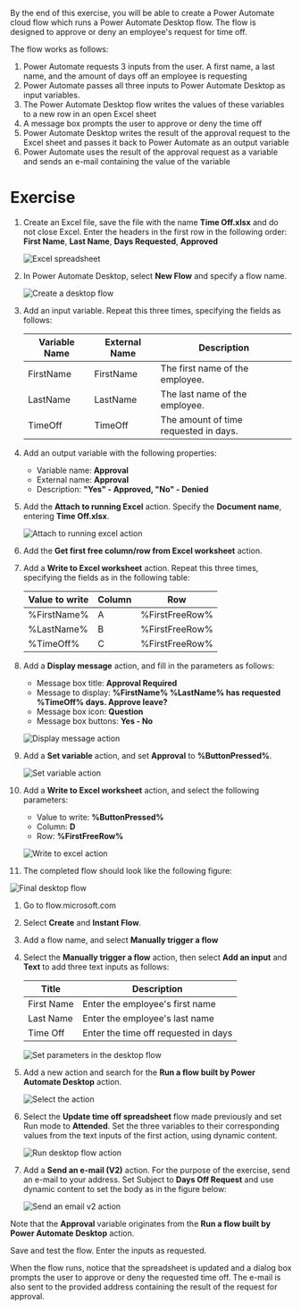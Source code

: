 By the end of this exercise, you will be able to create a Power Automate cloud flow which runs a Power Automate Desktop flow. The flow is designed to approve or deny an employee's request for time off.

The flow works as follows:
1. Power Automate requests 3 inputs from the user. A first name, a last name, and the amount of days off an employee is requesting
1. Power Automate passes all three inputs to Power Automate Desktop as input variables.
1. The Power Automate Desktop flow writes the values of these variables to a new row in an open Excel sheet
1. A message box prompts the user to approve or deny the time off
1. Power Automate Desktop writes the result of the approval request to the Excel sheet and passes it back to Power Automate as an output variable
1. Power Automate uses the result of the approval request as a variable and sends an e-mail containing the value of the variable

# Exercise

1. Create an Excel file, save the file with the name **Time Off.xlsx** and do not close Excel. Enter the headers in the first row in the following order: **First Name**, **Last Name**, **Days Requested**, **Approved**

   ![Excel spreadsheet](..\media\spreadsheet.png)

1. In Power Automate Desktop, select **New Flow** and specify a flow name.

   ![Create a desktop flow](..\media\pad-create-flow.png)

1. Add an input variable. Repeat this three times, specifying the fields as follows:

   |Variable Name|External Name|Description|
   |---|---|---|
   |FirstName|FirstName|The first name of the employee.|
   |LastName|LastName|The last name of the employee.|
   |TimeOff|TimeOff|The amount of time requested in days.|

1. Add an output variable with the following properties:
   * Variable name: **Approval**
   * External name: **Approval**
   * Description: **"Yes" - Approved, "No" - Denied**

1. Add the **Attach to running Excel** action. Specify the **Document name**, entering **Time Off.xlsx**.

   ![Attach to running excel action](..\media\attach-to-running-excel-action-properties.png)

1. Add the **Get first free column/row from Excel worksheet** action.

1. Add a **Write to Excel worksheet** action. Repeat this three times, specifying the fields as in the following table:

   |Value to write|Column|Row|
   |---|---|---|
   |%FirstName%|A|%FirstFreeRow%|
   |%LastName%|B|%FirstFreeRow%|
   |%TimeOff%|C|%FirstFreeRow%|

1. Add a **Display message** action, and fill in the parameters as follows:
   * Message box title: **Approval Required**
   * Message to display: **%FirstName% %LastName% has requested %TimeOff% days. Approve leave?**
   * Message box icon: **Question**
   * Message box buttons: **Yes - No**

   ![Display message action](..\media\display-message-action-properties.png)

1. Add a **Set variable** action, and set **Approval** to **%ButtonPressed%**.

   ![Set variable action](..\media\set-variable-action-properties.png)

1. Add a **Write to Excel worksheet** action, and select the following parameters:
   * Value to write: **%ButtonPressed%**
   * Column: **D**
   * Row: **%FirstFreeRow%**

   ![Write to excel action](..\media\write-to-excel-action-properties.png)

1. The completed flow should look like the following figure:

![Final desktop flow](..\media\completed-pad-flow.png)


1. Go to flow.microsoft.com

1. Select **Create** and **Instant Flow**.

1. Add a flow name, and select **Manually trigger a flow**

1. Select the **Manually trigger a flow** action, then select **Add an input** and **Text** to add three text inputs as follows:

   |Title|Description|
   |---|---|
   |First Name|Enter the employee's first name|
   |Last Name|Enter the employee's last name|
   |Time Off|Enter the time off requested in days|

   ![Set parameters in the desktop flow ](..\media\manually-trigger-a-flow-action-properties.png)

1. Add a new action and search for the **Run a flow built by Power Automate Desktop** action.

   ![Select the action](..\media\choose-an-action.png)

1. Select the **Update time off spreadsheet** flow made previously and set Run mode to **Attended**. Set the three variables to their corresponding values from the text inputs of the first action, using dynamic content.

   ![Run desktop flow action](..\media\run-a-flow-built-by-pad-action-properties.png)

1. Add a **Send an e-mail (V2)** action. For the purpose of the exercise, send an e-mail to your address. Set Subject to **Days Off Request** and use dynamic content to set the body as in the figure below:

   ![Send an email v2 action](..\media\send-an-email-v2-action-properties.png)

Note that the **Approval** variable originates from the **Run a flow built by Power Automate Desktop** action.

Save and test the flow. Enter the inputs as requested.


When the flow runs, notice that the spreadsheet is updated and a dialog box prompts the user to approve or deny the requested time off. The e-mail is also sent to the provided address containing the result of the request for approval.